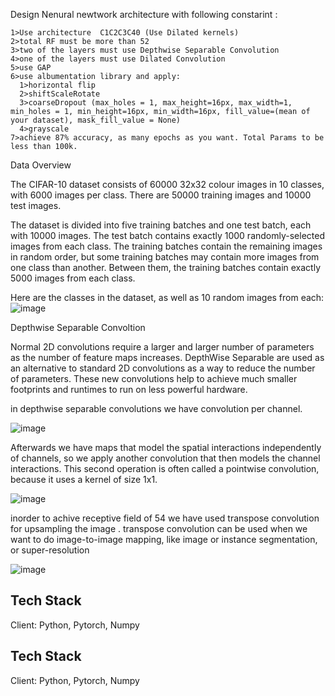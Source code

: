 Design Nenural newtwork architecture with following constarint :


    1>Use architecture  C1C2C3C40 (Use Dilated kernels)
    2>total RF must be more than 52
    3>two of the layers must use Depthwise Separable Convolution
    4>one of the layers must use Dilated Convolution
    5>use GAP
    6>use albumentation library and apply:
      1>horizontal flip
      2>shiftScaleRotate 
      3>coarseDropout (max_holes = 1, max_height=16px, max_width=1, min_holes = 1, min_height=16px, min_width=16px, fill_value=(mean of your dataset), mask_fill_value = None)  
      4>grayscale
    7>achieve 87% accuracy, as many epochs as you want. Total Params to be less than 100k.

Data Overview

The CIFAR-10 dataset consists of 60000 32x32 colour images in 10 classes, with 6000 images per class. There are 50000 training images and 10000 test images.

The dataset is divided into five training batches and one test batch, each with 10000 images. The test batch contains exactly 1000 randomly-selected images from each class. The training batches contain the remaining images in random order, but some training batches may contain more images from one class than another. Between them, the training batches contain exactly 5000 images from each class.

Here are the classes in the dataset, as well as 10 random images from each:
![image](https://user-images.githubusercontent.com/70502759/141685528-79bce9e3-7de7-4613-8beb-b13d1e59d79d.png)


Depthwise Separable Convoltion

Normal 2D convolutions require a larger and larger number of parameters as the number of feature maps increases. 
DepthWise Separable are used as an alternative to standard 2D convolutions as a way to reduce the number of parameters. 
These new convolutions help to achieve much smaller footprints and runtimes to run on less powerful hardware.

in depthwise separable convolutions we have convolution per channel. 

![image](https://user-images.githubusercontent.com/70502759/141686156-63d62ab4-cea0-49e3-ac17-72bdedec5542.png)


Afterwards we have maps that model 
the spatial interactions independently of channels, so we apply another convolution that then models the 
channel interactions. This second operation is often called a pointwise convolution, because it uses a 
kernel of size 1x1.

![image](https://user-images.githubusercontent.com/70502759/141686285-365b3806-f195-4c07-a77c-33e3a4e95779.png)

inorder to achive receptive field of 54 we have used transpose convolution for upsampling the image . 
transpose convolution can be used when we want to do  image-to-image mapping, like image or instance segmentation, or super-resolution

![image](https://user-images.githubusercontent.com/70502759/141686377-39282168-3372-4399-9b78-b763c28226af.png)





## Tech Stack

Client: Python, Pytorch, Numpy

  

## Tech Stack

Client: Python, Pytorch, Numpy

  
